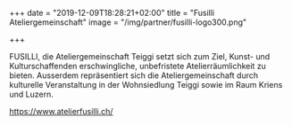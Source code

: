 +++
date = "2019-12-09T18:28:21+02:00"
title = "Fusilli Ateliergemeinschaft"
image = "/img/partner/fusilli-logo300.png"

+++

FUSILLI, die Ateliergemeinschaft Teiggi setzt sich zum Ziel, Kunst- und Kulturschaffenden erschwingliche, unbefristete Atelierräumlichkeit zu bieten. Ausserdem repräsentiert sich die Ateliergemeinschaft durch kulturelle Veranstaltung in der Wohnsiedlung Teiggi sowie im Raum Kriens und Luzern.

https://www.atelierfusilli.ch/
